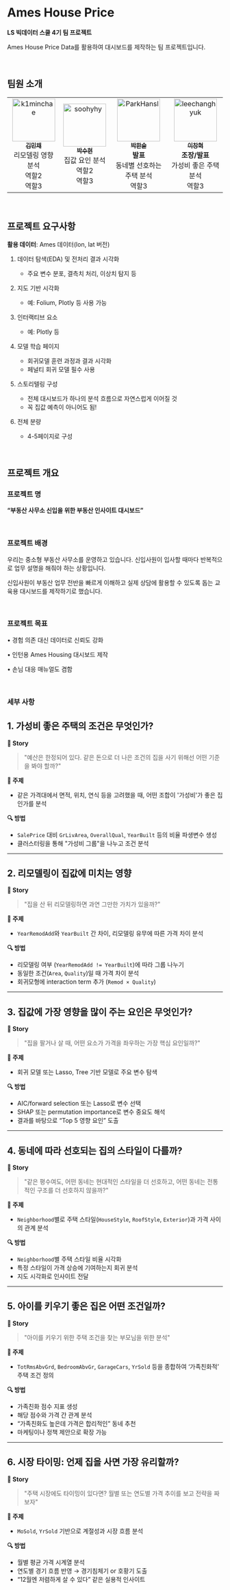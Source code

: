 # Ames House Price

**LS 빅데이터 스쿨 4기 팀 프로젝트**

Ames House Price Data를 활용하여 대시보드를 제작하는 팀 프로젝트입니다.

<br>

## 팀원 소개

<table>
  <tr>
    <td align="center">
      <a href="https://github.com/k1minchae">
        <img src="https://github.com/k1minchae.png" width="100px;" alt="k1minchae"/>
        <br />
        <sub><b>김민채</b></sub>
      </a>
      <br />
      리모델링 영향 분석<br />
      역할2<br />
      역할3
    </td>
    <td align="center">
      <a href="https://github.com/soohyhy">
        <img src="https://github.com/soohyhy.png" width="100px;" alt="soohyhy"/>
        <br />
        <sub><b>박수현</b></sub>
      </a>
      <br />
      집값 요인 분석<br />
      역할2<br />
      역할3
    </td>
    <td align="center">
      <a href="https://github.com/ParkHansl">
        <img src="https://github.com/ParkHansl.png" width="100px;" alt="ParkHansl"/>
        <br />
        <sub><b>박한슬</b></sub>
      </a>
      <br />
      <strong>발표</strong><br />
      동네별 선호하는 주택 분석<br />
      역할3
    </td>
    <td align="center">
      <a href="https://github.com/leechanghyuk">
        <img src="https://github.com/leechanghyuk.png" width="100px;" alt="leechanghyuk"/>
        <br />
        <sub><b>이창혁</b></sub>
      </a>
      <br />
      <strong>조장/발표</strong><br />
      가성비 좋은 주택 분석<br />
      역할3
    </td>
  </tr>
</table>

<br />

## 프로젝트 요구사항

**활용 데이터**: Ames 데이터(lon, lat 버전)

1. 데이터 탐색(EDA) 및 전처리 결과 시각화

   - 주요 변수 분포, 결측치 처리, 이상치 탐지 등

2. 지도 기반 시각화
   - 예: Folium, Plotly 등 사용 가능
3. 인터랙티브 요소

   - 예: Plotly 등

4. 모델 학습 페이지
   - 회귀모델 훈련 과정과 결과 시각화
   - 페널티 회귀 모델 필수 사용
5. 스토리텔링 구성
   - 전체 대시보드가 하나의 분석 흐름으로 자연스럽게 이어질 것
   - 꼭 집값 예측이 아니어도 됨!
6. 전체 분량
   - 4-5페이지로 구성

<br />

## 프로젝트 개요

### 프로젝트 명

**“부동산 사무소 신입을 위한 부동산 인사이트 대시보드”**

<br />

### 프로젝트 배경

우리는 중소형 부동산 사무소를 운영하고 있습니다. 신입사원이 입사할 때마다 반복적으로 업무 설명을 해줘야 하는 상황입니다.

신입사원이 부동산 업무 전반을 빠르게 이해하고 실제 상담에 활용할 수 있도록 돕는 교육용 대시보드를 제작하기로 했습니다.

<br />

### 프로젝트 목표

• 경험 의존 대신 데이터로 신뢰도 강화

• 인턴용 Ames Housing 대시보드 제작

• 손님 대응 매뉴얼도 겸함

<br />

### 세부 사항

## 1. 가성비 좋은 주택의 조건은 무엇인가?

**🧩 Story**

> "예산은 한정되어 있다. 같은 돈으로 더 나은 조건의 집을 사기 위해선 어떤 기준을 봐야 할까?"

**🎯 주제**

- 같은 가격대에서 면적, 위치, 연식 등을 고려했을 때, 어떤 조합이 '가성비'가 좋은 집인가를 분석

**🔍 방법**

- `SalePrice` 대비 `GrLivArea`, `OverallQual`, `YearBuilt` 등의 비율 파생변수 생성
- 클러스터링을 통해 "가성비 그룹"을 나누고 조건 분석

---

## 2. 리모델링이 집값에 미치는 영향

**🧩 Story**

> "집을 산 뒤 리모델링하면 과연 그만한 가치가 있을까?"

**🎯 주제**

- `YearRemodAdd`와 `YearBuilt` 간 차이, 리모델링 유무에 따른 가격 차이 분석

**🔍 방법**

- 리모델링 여부 (`YearRemodAdd != YearBuilt`)에 따라 그룹 나누기
- 동일한 조건(`Area`, `Quality`)일 때 가격 차이 분석
- 회귀모형에 interaction term 추가 (`Remod × Quality`)

---

## 3. 집값에 가장 영향을 많이 주는 요인은 무엇인가?

**🧩 Story**

> "집을 팔거나 살 때, 어떤 요소가 가격을 좌우하는 가장 핵심 요인일까?"

**🎯 주제**

- 회귀 모델 또는 Lasso, Tree 기반 모델로 주요 변수 탐색

**🔍 방법**

- AIC/forward selection 또는 Lasso로 변수 선택
- SHAP 또는 permutation importance로 변수 중요도 해석
- 결과를 바탕으로 “Top 5 영향 요인” 도출

---

## 4. 동네에 따라 선호되는 집의 스타일이 다를까?

**🧩 Story**

> "같은 평수여도, 어떤 동네는 현대적인 스타일을 더 선호하고, 어떤 동네는 전통적인 구조를 더 선호하지 않을까?"

**🎯 주제**

- `Neighborhood`별로 주택 스타일(`HouseStyle`, `RoofStyle`, `Exterior`)과 가격 사이의 관계 분석

**🔍 방법**

- `Neighborhood`별 주택 스타일 비율 시각화
- 특정 스타일이 가격 상승에 기여하는지 회귀 분석
- 지도 시각화로 인사이트 전달

---

## 5. 아이를 키우기 좋은 집은 어떤 조건일까?

**🧩 Story**

> "아이를 키우기 위한 주택 조건을 찾는 부모님을 위한 분석"

**🎯 주제**

- `TotRmsAbvGrd`, `BedroomAbvGr`, `GarageCars`, `YrSold` 등을 종합하여 ‘가족친화적’ 주택 조건 정의

**🔍 방법**

- 가족친화 점수 지표 생성
- 해당 점수와 가격 간 관계 분석
- “가족친화도 높은데 가격은 합리적인” 동네 추천
- 마케팅이나 정책 제안으로 확장 가능

---

## 6. 시장 타이밍: 언제 집을 사면 가장 유리할까?

**🧩 Story**

> "주택 시장에도 타이밍이 있다면? 월별 또는 연도별 가격 추이를 보고 전략을 짜보자"

**🎯 주제**

- `MoSold`, `YrSold` 기반으로 계절성과 시장 흐름 분석

**🔍 방법**

- 월별 평균 가격 시계열 분석
- 연도별 경기 흐름 반영 → 경기침체기 or 호황기 도출
- “12월엔 저렴하게 살 수 있다” 같은 실용적 인사이트
